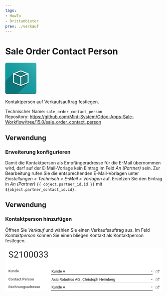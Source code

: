 ```yaml
---
tags:
- HowTo
- Drittanbieter
prev: ./verkauf
---
```

# Sale Order Contact Person
![icon_oms_box](assets/icon_oms_box.png)

Kontaktperson auf Verkaufsauftrag festlegen. 

Technischer Name: `sale_order_contact_person`\
Repository: <https://github.com/Mint-System/Odoo-Apps-Sale-Workflow/tree/15.0/sale_order_contact_person>

## Verwendung

### Erweiterung konfigurieren

Damit die Kontaktperson als Empfängeradresse für die E-Mail übernommen wird, darf auf der E-Mail-Vorlage kein Eintrag im Feld *An (Partner)* sein. Zur Bearbeitung rufen Sie die entsprechenden E-Mail-Vorlagen unter *Einstellungen > Technisch > E-Mail > Vorlagen* auf. Ersetzen Sie den Eintrag in *An (Partner)* `{{ object.partner_id.id }}` mit `${object.partner_contact_id.id}`.

## Verwendung

### Kontaktperson hinzufügen

Öffnen Sie *Verkauf* und wählen Sie einen Verkaufsauftrag aus. Im Feld *Kontaktperson* können Sie einen bliegen Kontakt als Kontaktperson festlegen.

![](assets/Sale%20Order%20Contact%20Person%20Beispiel.png)
